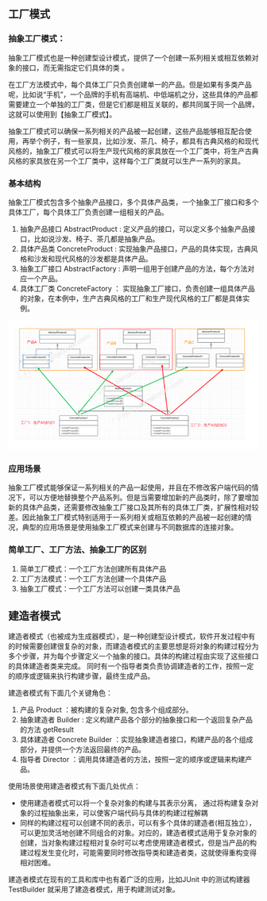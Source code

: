 ## 工厂模式

### 抽象工厂模式：

抽象⼯⼚模式也是⼀种创建型设计模式，提供了⼀个创建⼀系列相关或相互依赖对象的接⼝，⽽⽆需指定它们具体的类 。

在⼯⼚⽅法模式中，每个具体⼯⼚只负责创建单⼀的产品。但是如果有多类产品呢，⽐如说“⼿机”，⼀个品牌的⼿机有⾼端机、中低端机之分，这些具体的产品都需要建⽴⼀个单独的⼯⼚类，但是它们都是相互关联的，都共同属于同⼀个品牌，这就可以使⽤到【抽象⼯⼚模式】。  

抽象⼯⼚模式可以确保⼀系列相关的产品被⼀起创建，这些产品能够相互配合使⽤，再举个例⼦，有⼀些家具，⽐如沙发、茶⼏、椅⼦，都具有古典⻛格的和现代⻛格的，抽象⼯⼚模式可以将⽣产现代⻛格的家具放在⼀个⼯⼚类中，将⽣产古典⻛格的家具放在另⼀个⼯⼚类中，这样每个⼯⼚类就可以⽣产⼀系列的家具。  

### 基本结构

抽象⼯⼚模式包含多个抽象产品接⼝，多个具体产品类，⼀个抽象⼯⼚接⼝和多个具体⼯⼚，每个具体⼯⼚负责创建⼀组相关的产品。

1. 抽象产品接⼝ AbstractProduct : 定义产品的接⼝，可以定义多个抽象产品接⼝，⽐如说沙发、椅⼦、茶⼏都是抽象产品。
2. 具体产品类 ConcreteProduct : 实现抽象产品接⼝，产品的具体实现，古典⻛格和沙发和现代⻛格的沙发都是具体产品。
3. 抽象⼯⼚接⼝ AbstractFactory : 声明⼀组⽤于创建产品的⽅法，每个⽅法对应⼀个产品。
4. 具体⼯⼚类 ConcreteFactory ： 实现抽象⼯⼚接⼝，负责创建⼀组具体产品的对象，在本例中，⽣产古典⻛格的⼯⼚和⽣产现代⻛格的⼯⼚都是具体实例。

![抽象工厂](img/抽象工厂.png)

### 应⽤场景

​		抽象⼯⼚模式能够保证⼀系列相关的产品⼀起使⽤，并且在不修改客户端代码的情况下，可以⽅便地替换整个产品系列。但是当需要增加新的产品类时，除了要增加新的具体产品类，还需要修改抽象⼯⼚接⼝及其所有的具体⼯⼚类，扩展性相对较差。因此抽象⼯⼚模式特别适⽤于⼀系列相关或相互依赖的产品被⼀起创建的情况，典型的应⽤场景是使⽤抽象⼯⼚模式来创建与不同数据库的连接对象。

### 简单⼯⼚、⼯⼚⽅法、抽象⼯⼚的区别

1. 简单⼯⼚模式：⼀个⼯⼚⽅法创建所有具体产品
2. ⼯⼚⽅法模式：⼀个⼯⼚⽅法创建⼀个具体产品
3. 抽象⼯⼚模式：⼀个⼯⼚⽅法可以创建⼀类具体产品



## 建造者模式  

建造者模式（也被成为⽣成器模式），是⼀种创建型设计模式，软件开发过程中有的时候需要创建很复杂的对象，⽽建造者模式的主要思想是将对象的构建过程分为多个步骤，并为每个步骤定义⼀个抽象的接⼝。具体的构建过程由实现了这些接⼝的具体建造者类来完成。 同时有⼀个指导者类负责协调建造者的⼯作，按照⼀定的顺序或逻辑来执⾏构建步骤，最终⽣成产品。  

建造者模式有下⾯⼏个关键⻆⾊：

1. 产品 Product ：被构建的复杂对象, 包含多个组成部分。
2. 抽象建造者 Builder : 定义构建产品各个部分的抽象接⼝和⼀个返回复杂产品的⽅法 getResult
3. 具体建造者 Concrete Builder ：实现抽象建造者接⼝，构建产品的各个组成部分，并提供⼀个⽅法返回最终的产品。
4. 指导者 Director ：调⽤具体建造者的⽅法，按照⼀定的顺序或逻辑来构建产品。

使⽤场景使⽤建造者模式有下⾯⼏处优点：

- 使⽤建造者模式可以将⼀个复杂对象的构建与其表示分离， 通过将构建复杂对象的过程抽象出来，可以使客户端代码与具体的构建过程解耦
- 同样的构建过程可以创建不同的表示，可以有多个具体的建造者(相互独⽴），可以更加灵活地创建不同组合的对象。对应的，建造者模式适⽤于复杂对象的创建，当对象构建过程相对复杂时可以考虑使⽤建造者模式，但是当产品的构建过程发⽣变化时，可能需要同时修改指导类和建造者类，这就使得重构变得相对困难。

建造者模式在现有的⼯具和库中也有着⼴泛的应⽤，⽐如JUnit 中的测试构建器 TestBuilder 就采⽤了建造者模式，⽤于构建测试对象。